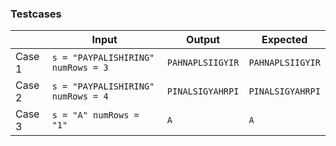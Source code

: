 ### Testcases
|        | Input                              | Output           | Expected         |
|--------|------------------------------------|------------------|------------------|
| Case 1 | `s = "PAYPALISHIRING" numRows = 3` | `PAHNAPLSIIGYIR` | `PAHNAPLSIIGYIR` |
| Case 2 | `s = "PAYPALISHIRING" numRows = 4` | `PINALSIGYAHRPI` | `PINALSIGYAHRPI` |
| Case 3 | `s = "A" numRows = "1"`            | `A`              | `A`              |
    